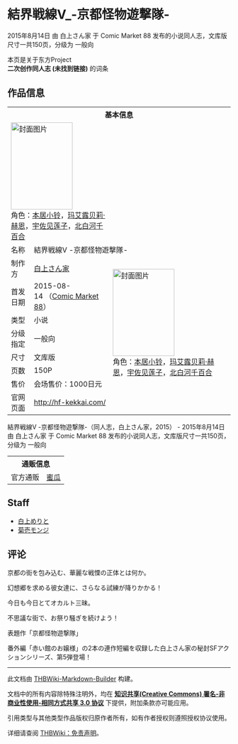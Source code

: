 # 結界戦線Ⅴ_-京都怪物遊撃隊-

<!-- source html: G:\repos\THBWiki-Markdown-Builder\THBWikiMarkdown\Temp\main\e\ed\ns0%3A%E7%B5%90%E7%95%8C%E6%88%A6%E7%B7%9A%E2%85%A4_-%E4%BA%AC%E9%83%BD%E6%80%AA%E7%89%A9%E9%81%8A%E6%92%83%E9%9A%8A-.html -->

2015年8月14日 由 白上さん家 于 Comic Market 88 发布的小说同人志，文库版尺寸一共150页，分级为 一般向

本页是关于东方Project  
 **二次创作同人志 (未找到链接)** 的词条
## 作品信息

<table><tbody><tr><th colspan="3">基本信息</th></tr><tr><td class="cover-artwork-mobile" colspan="2"><a href="./文件-結界戦線Ⅴ_-京都怪物遊撃隊-封面.jpg.md" class="image" title="封面图片"><img alt="封面图片" src="https://upload.thwiki.cc/thumb/1/16/%E7%B5%90%E7%95%8C%E6%88%A6%E7%B7%9A%E2%85%A4_-%E4%BA%AC%E9%83%BD%E6%80%AA%E7%89%A9%E9%81%8A%E6%92%83%E9%9A%8A-%E5%B0%81%E9%9D%A2.jpg/139px-%E7%B5%90%E7%95%8C%E6%88%A6%E7%B7%9A%E2%85%A4_-%E4%BA%AC%E9%83%BD%E6%80%AA%E7%89%A9%E9%81%8A%E6%92%83%E9%9A%8A-%E5%B0%81%E9%9D%A2.jpg" decoding="async" loading="lazy" width="139" height="196" srcset="https://upload.thwiki.cc/thumb/1/16/%E7%B5%90%E7%95%8C%E6%88%A6%E7%B7%9A%E2%85%A4_-%E4%BA%AC%E9%83%BD%E6%80%AA%E7%89%A9%E9%81%8A%E6%92%83%E9%9A%8A-%E5%B0%81%E9%9D%A2.jpg/208px-%E7%B5%90%E7%95%8C%E6%88%A6%E7%B7%9A%E2%85%A4_-%E4%BA%AC%E9%83%BD%E6%80%AA%E7%89%A9%E9%81%8A%E6%92%83%E9%9A%8A-%E5%B0%81%E9%9D%A2.jpg 1.5x, https://upload.thwiki.cc/thumb/1/16/%E7%B5%90%E7%95%8C%E6%88%A6%E7%B7%9A%E2%85%A4_-%E4%BA%AC%E9%83%BD%E6%80%AA%E7%89%A9%E9%81%8A%E6%92%83%E9%9A%8A-%E5%B0%81%E9%9D%A2.jpg/278px-%E7%B5%90%E7%95%8C%E6%88%A6%E7%B7%9A%E2%85%A4_-%E4%BA%AC%E9%83%BD%E6%80%AA%E7%89%A9%E9%81%8A%E6%92%83%E9%9A%8A-%E5%B0%81%E9%9D%A2.jpg 2x" data-file-width="620" data-file-height="874"></a><div class="cover-char">角色：<a href="./本居小铃.md" title="本居小铃">本居小铃</a>，<a href="./玛艾露贝莉·赫恩.md" title="玛艾露贝莉·赫恩">玛艾露贝莉·赫恩</a>，<a href="./宇佐见莲子.md" title="宇佐见莲子">宇佐见莲子</a>，<a href="./北白河千百合.md" title="北白河千百合">北白河千百合</a></div></td>
</tr><tr><td class="label">名称</td><td colspan="2"> 結界戦線Ⅴ -京都怪物遊撃隊- </td></tr><tr><td class="label">制作方</td><td><a href="./白上さん家.md" title="白上さん家">白上さん家</a></td><td class="cover-artwork" rowspan="7" style="min-width:196px;"><a href="./文件-結界戦線Ⅴ_-京都怪物遊撃隊-封面.jpg.md" class="image" title="封面图片"><img alt="封面图片" src="https://upload.thwiki.cc/thumb/1/16/%E7%B5%90%E7%95%8C%E6%88%A6%E7%B7%9A%E2%85%A4_-%E4%BA%AC%E9%83%BD%E6%80%AA%E7%89%A9%E9%81%8A%E6%92%83%E9%9A%8A-%E5%B0%81%E9%9D%A2.jpg/139px-%E7%B5%90%E7%95%8C%E6%88%A6%E7%B7%9A%E2%85%A4_-%E4%BA%AC%E9%83%BD%E6%80%AA%E7%89%A9%E9%81%8A%E6%92%83%E9%9A%8A-%E5%B0%81%E9%9D%A2.jpg" decoding="async" loading="lazy" width="139" height="196" srcset="https://upload.thwiki.cc/thumb/1/16/%E7%B5%90%E7%95%8C%E6%88%A6%E7%B7%9A%E2%85%A4_-%E4%BA%AC%E9%83%BD%E6%80%AA%E7%89%A9%E9%81%8A%E6%92%83%E9%9A%8A-%E5%B0%81%E9%9D%A2.jpg/208px-%E7%B5%90%E7%95%8C%E6%88%A6%E7%B7%9A%E2%85%A4_-%E4%BA%AC%E9%83%BD%E6%80%AA%E7%89%A9%E9%81%8A%E6%92%83%E9%9A%8A-%E5%B0%81%E9%9D%A2.jpg 1.5x, https://upload.thwiki.cc/thumb/1/16/%E7%B5%90%E7%95%8C%E6%88%A6%E7%B7%9A%E2%85%A4_-%E4%BA%AC%E9%83%BD%E6%80%AA%E7%89%A9%E9%81%8A%E6%92%83%E9%9A%8A-%E5%B0%81%E9%9D%A2.jpg/278px-%E7%B5%90%E7%95%8C%E6%88%A6%E7%B7%9A%E2%85%A4_-%E4%BA%AC%E9%83%BD%E6%80%AA%E7%89%A9%E9%81%8A%E6%92%83%E9%9A%8A-%E5%B0%81%E9%9D%A2.jpg 2x" data-file-width="620" data-file-height="874"></a><div class="cover-char">角色：<a href="./本居小铃.md" title="本居小铃">本居小铃</a>，<a href="./玛艾露贝莉·赫恩.md" title="玛艾露贝莉·赫恩">玛艾露贝莉·赫恩</a>，<a href="./宇佐见莲子.md" title="宇佐见莲子">宇佐见莲子</a>，<a href="./北白河千百合.md" title="北白河千百合">北白河千百合</a></div></td>
</tr><tr><td class="label">首发日期</td><td>2015-08-14&#160;（<a href="/展会作品列表?e=Comic+Market%2388">Comic Market 88</a>）</td></tr><tr><td class="label">类型</td><td>小说</td></tr><tr><td class="label">分级指定</td><td>一般向</td></tr><tr><td class="label">尺寸</td><td>文库版</td></tr><tr><td class="label">页数</td><td>150P</td></tr><tr><td class="label">售价</td><td>会场售价：1000日元</td></tr>
<tr><td class="label">官网页面</td><td colspan="2"><a rel="nofollow" class="external free" href="http://hf-kekkai.com/">http://hf-kekkai.com/</a></td></tr></tbody></table>

結界戦線Ⅴ -京都怪物遊撃隊-（同人志，白上さん家，2015） - 2015年8月14日 由 白上さん家 于 Comic Market 88 发布的小说同人志，文库版尺寸一共150页，分级为 一般向

<table><tbody><tr><th colspan="3">通贩信息</th></tr><tr><td class="label">官方通贩</td><td colspan="2"><a rel="nofollow" class="external text" href="https://www.melonbooks.co.jp/detail/detail.php?product_id=135361">蜜瓜</a></td></tr></tbody></table>


## Staff
- [白上めりと](./白上めりと.md)
- [菊壱モンジ](./菊壱モンジ.md)

## 评论
  
京都の街を包み込む、華麗な戦慄の正体とは何か。  

幻想郷を求める彼女達に、さらなる試練が降りかかる！  

今日も今日とてオカルト三昧。  

不思議な街で、お祭り騒ぎを続けよう！  

  

表題作「京都怪物遊撃隊」  

番外編「赤い館のお嬢様」の2本の連作短編を収録した白上さん家の秘封SFアクションシリーズ、第5弾登場！
  
  
  

  





---

此文档由 [THBWiki-Markdown-Builder](https://github.com/Delsin-Yu/THBWiki-Markdown-Builder) 构建。

文档中的所有内容除特殊注明外，均在 [**知识共享(Creative Commons) 署名-非商业性使用-相同方式共享 3.0 协议**](https://creativecommons.org/licenses/by-sa/3.0/deed.zh-hans) 下提供，附加条款亦可能应用。

引用类型与其他类型作品版权归原作者所有，如有作者授权则遵照授权协议使用。

详细请查阅 [THBWiki：免责声明](https://thbwiki.cc/THBWiki:%E5%85%8D%E8%B4%A3%E5%A3%B0%E6%98%8E)。

